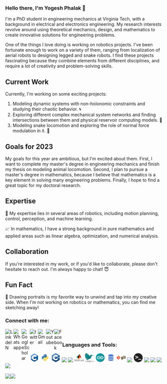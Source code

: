 

### Hello there, I'm Yogesh Phalak 👋

I'm a PhD student in engineering mechanics at Virginia Tech, with a background in electrical and electronics engineering. My research interests revolve around using theoretical mechanics, design, and mathematics to create innovative solutions for engineering problems.

One of the things I love doing is working on robotics projects. I've been fortunate enough to work on a variety of them, ranging from localization of aerial robots to designing legged and snake robots. I find these projects fascinating because they combine elements from different disciplines, and require a lot of creativity and problem-solving skills.

## Current Work

Currently, I'm working on some exciting projects:

1. Modeling dynamic systems with non-holonomic constraints and studying their chaotic behavior. 🌀
2. Exploring different complex mechanical system networks and finding intersections between them and physical reservoir computing models. 🤯
3. Modeling snake locomotion and exploring the role of normal force modulation in it. 🐍

## Goals for 2023

My goals for this year are ambitious, but I'm excited about them. First, I want to complete my master's degree in engineering mechanics and finish my thesis on modeling animal locomotion. Second, I plan to pursue a master's degree in mathematics, because I believe that mathematics is a key element in solving many engineering problems. Finally, I hope to find a great topic for my doctoral research.

## Expertise

🚀 My expertise lies in several areas of robotics, including motion planning, control, perception, and machine learning.

📈 In mathematics, I have a strong background in pure mathematics and applied areas such as linear algebra, optimization, and numerical analysis.

## Collaboration

If you're interested in my work, or if you'd like to collaborate, please don't hesitate to reach out. I'm always happy to chat! 😇

## Fun Fact

🎨 Drawing portraits is my favorite way to unwind and tap into my creative side. When I'm not working on robotics or mathematics, you can find me sketching away!



### Connect with me:

<a target="_blank" href="https://www.linkedin.com/in/yogesh31415/">
  <img align="left" alt="LinkdeIN" width="26px" src="https://cdn2.iconfinder.com/data/icons/social-media-2285/512/1_Linkedin_unofficial_colored_svg-512.png" />
</a>
<a target="_blank" href="https://api.whatsapp.com/send?phone=8698069357">
  <img align="left" alt="Whatsapp" width="26px" src="https://cdn2.iconfinder.com/data/icons/social-media-2285/512/1_Whatsapp2_colored_svg-512.png" />
</a>
<a target="_blank" href="https://scholar.google.com/citations?hl=en&user=0T0znbMAAAAJ&view_op=list_works">
  <img align="left" alt="GoogleScholar" width="26px" src="https://cdn.worldvectorlogo.com/logos/google-scholar.svg" />
</a>
<a target="_blank" href="https://twitter.com/Yogesh05602392">
  <img align="left" alt="twitter" width="26px" src="https://cdn2.iconfinder.com/data/icons/social-media-2285/512/1_Twitter_colored_svg-512.png" />
</a>
<a target="_blank" href="mailto:yogeshphalak31415@gmail.com">
  <img align="left" alt="Gmail" width="26px" src="https://cdn4.iconfinder.com/data/icons/logos-brands-in-colors/48/google-gmail-512.png" />
</a>
<a target="_blank" href="https://www.youtube.com/channel/UCsmDp-EjwFJBBDxV-iYXMIw">
  <img align="left" alt="Youtube" width="26px" src="https://cdn2.iconfinder.com/data/icons/social-media-2285/512/1_Youtube_colored_svg-512.png" />
</a>
<a target="_blank" href="https://www.facebook.com/profile.php?id=100008935358101">
  <img align="left" alt="Facebook" width="26px" src="https://cdn2.iconfinder.com/data/icons/social-media-2285/512/1_Facebook_colored_svg_copy-512.png" />
</a>
</br>

### Languages and Tools:

<code><img height="30" src="https://raw.githubusercontent.com/github/explore/80688e429a7d4ef2fca1e82350fe8e3517d3494d/topics/c/c.png"></code>
<code><img height="30" src="https://raw.githubusercontent.com/github/explore/80688e429a7d4ef2fca1e82350fe8e3517d3494d/topics/python/python.png"></code>
<code><img height="30" src="https://raw.githubusercontent.com/github/explore/80688e429a7d4ef2fca1e82350fe8e3517d3494d/topics/cpp/cpp.png"></code>
<code><img height="30" src="https://www.ros.org/wp-content/uploads/2013/10/rosorg-logo1.png"></code>
<code><img height="30" src="http://gazebosim.org/assets/masthead-0bd44817978df8069f427d8ca1657998789065a2b242edfd1a3d8ab4a329dd4c.png"></code>
<code><img height="30" src="https://raw.githubusercontent.com/github/explore/80688e429a7d4ef2fca1e82350fe8e3517d3494d/topics/matlab/matlab.png"></code>
<code><img height="30" src="https://raw.githubusercontent.com/github/explore/80688e429a7d4ef2fca1e82350fe8e3517d3494d/topics/latex/latex.png"></code>
<code><img height="30" src="https://raw.githubusercontent.com/github/explore/80688e429a7d4ef2fca1e82350fe8e3517d3494d/topics/arduino/arduino.png"></code>
<code><img height="30" src="https://raw.githubusercontent.com/github/explore/80688e429a7d4ef2fca1e82350fe8e3517d3494d/topics/sql/sql.png"></code>
<code><img height="30" src="https://raw.githubusercontent.com/github/explore/80688e429a7d4ef2fca1e82350fe8e3517d3494d/topics/git/git.png"></code>
<code><img height="30" src="https://cdn.jsdelivr.net/npm/simple-icons@3.4.1/icons/github.svg"></code>
<code><img height="30" src="https://raw.githubusercontent.com/github/explore/80688e429a7d4ef2fca1e82350fe8e3517d3494d/topics/terminal/terminal.png"></code>
<code><img height="30" src="https://opencv.org/wp-content/uploads/2020/07/cropped-OpenCV_logo_white_600x.png"></code>
<code><img height="30" src="https://www.opengl.org/img/opengl_logo.jpg"></code>
<code><img height="30" src="https://i0.wp.com/www10.mcadcafe.com/blogs/jeffrowe/files/2017/09/icons-solidworks.png"></code>
<code><img height="30" src="https://upload.wikimedia.org/wikipedia/commons/6/60/DS-CATIA-Logo.png"></code>











<img align="left" src="https://github-readme-stats.vercel.app/api/top-langs/?username=YogeshPhalak&theme=dark" />
<img align="left" src="https://github-readme-stats.vercel.app/api/?username=YogeshPhalak&theme=dark" />


